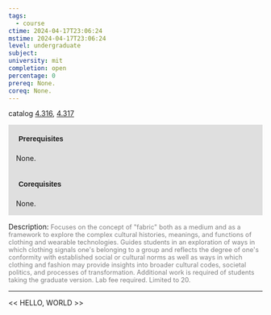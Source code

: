```yaml
---
tags:
  - course
ctime: 2024-04-17T23:06:24
mstime: 2024-04-17T23:06:24
level: undergraduate
subject: 
university: mit
completion: open
percentage: 0
prereq: None.
coreq: None.
---
```


catalog [4.316](http://student.mit.edu/catalog/m4c.html#4.316), [4.317](http://student.mit.edu/catalog/m4c.html#4.317)

<span style="display: block; padding: 15px; background-color: rgb(100, 100, 100, 0.2);"><font id="m_prereq3088_0" style="display: block; font-family: Arial, sans-serif; font-weight: bold; padding: 5px">Prerequisites</font><br><span id="prereq3088_0">None.</span></span>
<span style="display: block; padding: 15px; background-color: rgb(100, 100, 100, 0.2);"><font id="m_coreq3088_0" style="display: block; font-family: Arial, sans-serif; font-weight: bold; padding: 5px">Corequisites</font><br><span id="coreq3088_0">None.</span></span>

<font style="">Description:</font>
<font style="color: grey; font-size: 0.8rem;">Focuses on the concept of "fabric" both as a medium and as a framework to explore the complex cultural histories, meanings, and functions of clothing and wearable technologies. Guides students in an exploration of ways in which clothing signals one's belonging to a group and reflects the degree of one's conformity with established social or cultural norms as well as ways in which clothing and fashion may provide insights into broader cultural codes, societal politics, and processes of transformation. Additional work is required of students taking the graduate version. Lab fee required. Limited to 20.</font>



---

<< HELLO, WORLD >>
